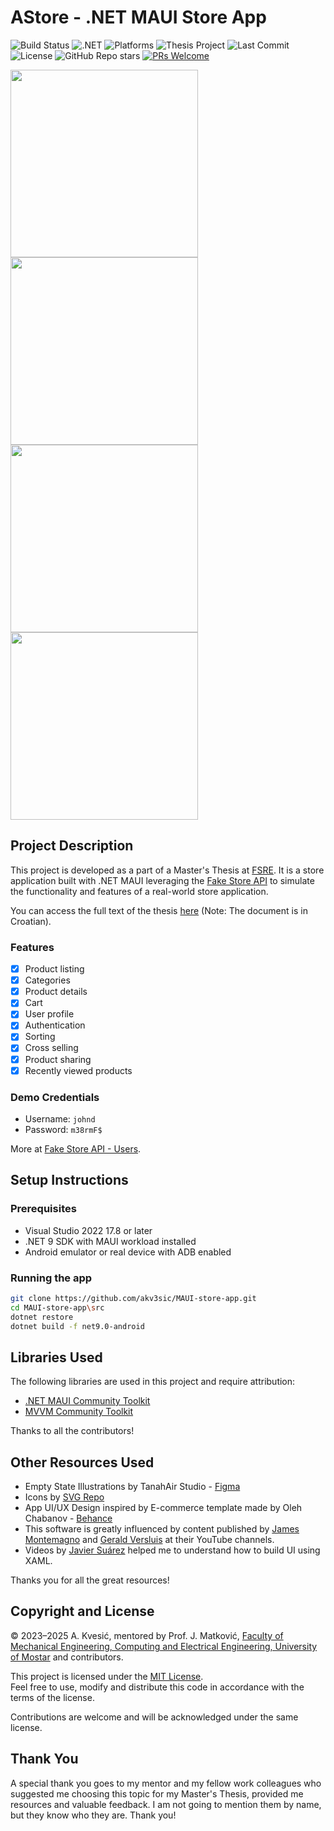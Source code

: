 # AStore - .NET MAUI Store App

![Build Status](https://github.com/akv3sic/MAUI-store-app/workflows/Build%20.NET%20MAUI%20App%20(Android)/badge.svg)
![.NET](https://img.shields.io/badge/.NET-9.0-blue)
![Platforms](https://img.shields.io/badge/platforms-Android%20%7C%20iOS%20%7C%20Windows-blueviolet)
![Thesis Project](https://img.shields.io/badge/Based_on-Master's_Thesis-informational)
![Last Commit](https://img.shields.io/github/last-commit/akv3sic/MAUI-store-app)
![License](https://img.shields.io/github/license/akv3sic/MAUI-store-app)
![GitHub Repo stars](https://img.shields.io/github/stars/akv3sic/MAUI-store-app?style=social)
[![PRs Welcome](https://img.shields.io/badge/PRs-welcome-brightgreen.svg?style=flat-square)](https://makeapullrequest.com)

<img src="https://github.com/akv3sic/MAUI-store-app/assets/57301167/3a1a9e16-a615-49a0-8160-5d2c83345546" height="300" />
<img src="https://github.com/akv3sic/MAUI-store-app/assets/57301167/31b98a85-8b7b-4468-8706-319896e36712" height="300" />
<img src="https://github.com/akv3sic/MAUI-store-app/assets/57301167/b865cdd3-f861-46b6-af15-e6a979e66f13" height="300" />
<img src="https://github.com/akv3sic/MAUI-store-app/assets/57301167/f5a01779-ae1a-4b07-9443-da8e0498b5a6" height="300" />

## Project Description

This project is developed as a part of a Master's Thesis at [FSRE](https://fsre.sum.ba). 
It is a store application built with .NET MAUI leveraging the [Fake Store API](https://fakestoreapi.com/) to simulate
the functionality and features of a real-world store application.

You can access the full text of the thesis [here](https://drive.google.com/file/d/19TEatq-Dr9WGvYuaFw2ARENorvGu_oyr/view?usp=sharing) (Note: The document is in Croatian).

### Features

- [x] Product listing
- [x] Categories
- [x] Product details
- [x] Cart
- [x] User profile
- [x] Authentication
- [x] Sorting
- [x] Cross selling
- [x] Product sharing
- [x] Recently viewed products

### Demo Credentials
- Username: `johnd`
- Password: `m38rmF$`

More at [Fake Store API - Users](https://fakestoreapi.com/users).

## Setup Instructions

### Prerequisites

- Visual Studio 2022 17.8 or later
- .NET 9 SDK with MAUI workload installed
- Android emulator or real device with ADB enabled

### Running the app

```bash
git clone https://github.com/akv3sic/MAUI-store-app.git
cd MAUI-store-app\src
dotnet restore
dotnet build -f net9.0-android
```

## Libraries Used

The following libraries are used in this project and require attribution:

- [.NET MAUI Community Toolkit](https://github.com/CommunityToolkit/Maui)
- [MVVM Community Toolkit](https://github.com/CommunityToolkit/WindowsCommunityToolkit)

Thanks to all the contributors!

## Other Resources Used
- Empty State Illustrations by TanahAir Studio - [Figma](https://www.figma.com/community/file/931094174831888421)
- Icons by [SVG Repo](https://www.svgrepo.com/)
- App UI/UX Design inspired by E-commerce template made by Oleh Chabanov - [Behance](https://www.behance.net/gallery/107120839/Free-Mobile-AppE-commerce-templateFigmaUIStoreShop)
- This software is greatly influenced by content published by [James Montemagno](https://github.com/jamesmontemagno) and [Gerald Versluis](https://github.com/jfversluis) at their YouTube channels.
- Videos by [Javier Suárez](https://github.com/jsuarezruiz) helped me to understand how to build UI using XAML.

Thanks you for all the great resources!

## Copyright and License

© 2023–2025 A. Kvesić, mentored by Prof. J. Matković, [Faculty of Mechanical Engineering, Computing and Electrical Engineering, University of Mostar](https://fsre.sum.ba) and contributors.

This project is licensed under the [MIT License](https://opensource.org/licenses/MIT).  
Feel free to use, modify and distribute this code in accordance with the terms of the license.

Contributions are welcome and will be acknowledged under the same license.

## Thank You
A special thank you goes to my mentor and my fellow work colleagues who suggested me choosing this topic for my Master's Thesis, provided me resources and valuable feedback. I am not going to mention them by name, but they know who they are. Thank you!
